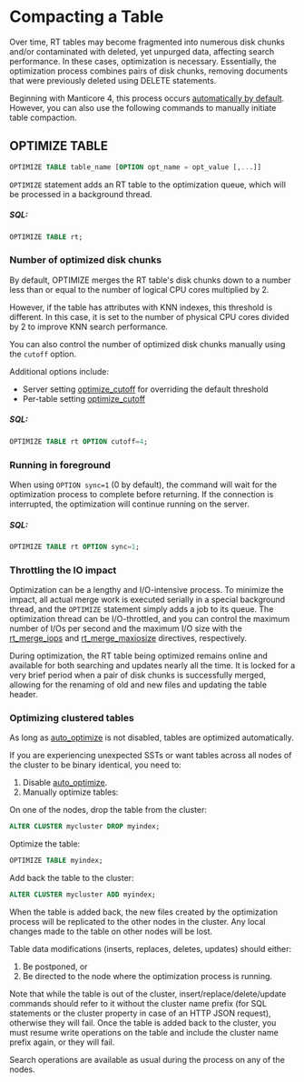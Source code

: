 # Compacting a Table

Over time, RT tables may become fragmented into numerous disk chunks and/or contaminated with deleted, yet unpurged data, affecting search performance. In these cases, optimization is necessary. Essentially, the optimization process combines pairs of disk chunks, removing documents that were previously deleted using DELETE statements.

Beginning with Manticore 4, this process occurs [automatically by default](../Server_settings/Searchd.md#auto_optimize). However, you can also use the following commands to manually initiate table compaction.

## OPTIMIZE TABLE

<!-- example optimize -->
```sql
OPTIMIZE TABLE table_name [OPTION opt_name = opt_value [,...]]
```

`OPTIMIZE` statement adds an RT table to the optimization queue, which will be processed in a background thread.

<!-- intro -->
##### SQL:

<!-- request SQL -->

```sql
OPTIMIZE TABLE rt;
```
<!-- end -->

### Number of optimized disk chunks

<!-- example optimize_cutoff -->

By default, OPTIMIZE merges the RT table's disk chunks down to a number less than or equal to the number of logical CPU cores multiplied by 2.

However, if the table has attributes with KNN indexes, this threshold is different. In this case, it is set to the number of physical CPU cores divided by 2 to improve KNN search performance.

You can also control the number of optimized disk chunks manually using the `cutoff` option.

Additional options include:
* Server setting [optimize_cutoff](../Server_settings/Searchd.md#optimize_cutoff) for overriding the default threshold
* Per-table setting [optimize_cutoff](../Creating_a_table/Local_tables/Plain_and_real-time_table_settings.md#optimize_cutoff)

<!-- intro -->
##### SQL:

<!-- request SQL -->

```sql
OPTIMIZE TABLE rt OPTION cutoff=4;
```
<!-- end -->

### Running in foreground

<!-- example optimize_sync -->

When using `OPTION sync=1` (0 by default), the command will wait for the optimization process to complete before returning. If the connection is interrupted, the optimization will continue running on the server.

<!-- intro -->
##### SQL:

<!-- request SQL -->

```sql
OPTIMIZE TABLE rt OPTION sync=1;
```
<!-- end -->

### Throttling the IO impact

Optimization can be a lengthy and I/O-intensive process. To minimize the impact, all actual merge work is executed serially in a special background thread, and the `OPTIMIZE` statement simply adds a job to its queue. The optimization thread can be I/O-throttled, and you can control the maximum number of I/Os per second and the maximum I/O size with the [rt_merge_iops](../Server_settings/Searchd.md#rt_merge_iops) and [rt_merge_maxiosize](../Server_settings/Searchd.md#rt_merge_maxiosize) directives, respectively.

During optimization, the RT table being optimized remains online and available for both searching and updates nearly all the time. It is locked for a very brief period when a pair of disk chunks is successfully merged, allowing for the renaming of old and new files and updating the table header.

### Optimizing clustered tables

As long as [auto_optimize](../Server_settings/Searchd.md#auto_optimize) is not disabled, tables are optimized automatically.

If you are experiencing unexpected SSTs or want tables across all nodes of the cluster to be binary identical, you need to:
1. Disable [auto_optimize](../Server_settings/Searchd.md#auto_optimize).
2. Manually optimize tables:
<!-- example cluster_manual_drop -->
On one of the nodes, drop the table from the cluster:
<!-- request SQL -->
```sql
ALTER CLUSTER mycluster DROP myindex;
```
<!-- end -->
<!-- example cluster_manual_optimize -->
Optimize the table:
<!-- request SQL -->
```sql
OPTIMIZE TABLE myindex;
```
<!-- end -->
<!-- example cluster_manual_add -->
Add back the table to the cluster:
<!-- request SQL -->
```sql
ALTER CLUSTER mycluster ADD myindex;
```
<!-- end -->
When the table is added back, the new files created by the optimization process will be replicated to the other nodes in the cluster.
Any local changes made to the table on other nodes will be lost.

Table data modifications (inserts, replaces, deletes, updates) should either:

1. Be postponed, or
2. Be directed to the node where the optimization process is running.

Note that while the table is out of the cluster, insert/replace/delete/update commands should refer to it without the cluster name prefix (for SQL statements or the cluster property in case of an HTTP JSON request), otherwise they will fail.
Once the table is added back to the cluster, you must resume write operations on the table and include the cluster name prefix again, or they will fail.

Search operations are available as usual during the process on any of the nodes.

<!-- proofread -->

